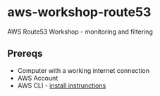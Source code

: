 # aws-workshop-route53
AWS Route53 Workshop - monitoring and filtering 


## Prereqs

- Computer with a working internet connection
- AWS Account 
- AWS CLI - [install instrunctions](https://docs.aws.amazon.com/cli/latest/userguide/getting-started-install.html) 